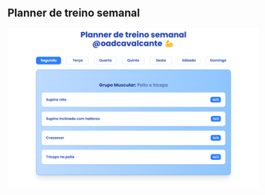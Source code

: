 ## Planner de treino semanal

![screenshot](https://github.com/oadcavalcante/planner-treino-semanal/blob/main/public/screenshot.png)


